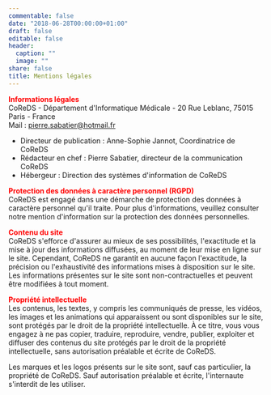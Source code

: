 ```yaml
---
commentable: false
date: "2018-06-28T00:00:00+01:00"
draft: false
editable: false
header:
  caption: ""
  image: ""
share: false
title: Mentions légales
---
```


<span style="color:red">**Informations légales**</span>  
CoReDS - Département d'Informatique Médicale - 20 Rue Leblanc, 75015 Paris - France  
Mail : pierre.sabatier@hotmail.fr  
  
- Directeur de publication : Anne-Sophie Jannot, Coordinatrice de CoReDS  
- Rédacteur en chef : Pierre Sabatier, directeur de la communication CoReDS  
- Hébergeur : Direction des systèmes d'information de CoReDS  
  
     
<span style="color:red">**Protection des données à caractère personnel (RGPD)**</span>  
CoReDS est engagé dans une démarche de protection des données à caractère personnel qu'il traite. Pour plus d'informations, veuillez consulter notre mention d'information sur la protection des données personnelles.  
  
<span style="color:red">**Contenu du site**</span>  
CoReDS s'efforce d'assurer au mieux de ses possibilités, l'exactitude et la mise à jour des informations diffusées, au moment de leur mise en ligne sur le site. Cependant, CoReDS ne garantit en aucune façon l'exactitude, la précision ou l'exhaustivité des informations mises à disposition sur le site. Les informations présentes sur le site sont non-contractuelles et peuvent être modifiées à tout moment.  
    
  
<span style="color:red">**Propriété intellectuelle**</span>  
Les contenus, les textes, y compris les communiqués de presse, les vidéos, les images et les animations qui apparaissent ou sont disponibles sur le site, sont protégés par le droit de la propriété intellectuelle. À ce titre, vous vous engagez à ne pas copier, traduire, reproduire, vendre, publier, exploiter et diffuser des contenus du site protégés par le droit de la propriété intellectuelle, sans autorisation préalable et écrite de CoReDS.  
  
Les marques et les logos présents sur le site sont, sauf cas particulier, la propriété de CoReDS. Sauf autorisation préalable et écrite, l'internaute s'interdit de les utiliser.  
